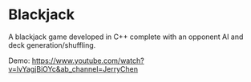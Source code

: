 # Blackjack

A blackjack game developed in C++ complete with an opponent AI and deck generation/shuffling.

Demo: https://www.youtube.com/watch?v=lvYagjBiOYc&ab_channel=JerryChen
